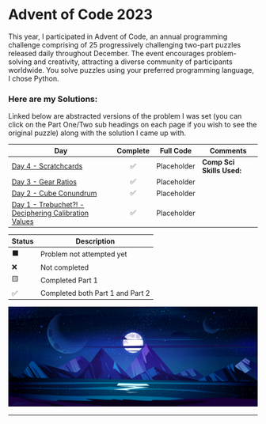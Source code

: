 # Advent of Code 2023

This year, I participated in Advent of Code, an annual programming challenge comprising of 25 progressively challenging two-part puzzles released daily throughout December. 
The event encourages problem-solving and creativity, attracting a diverse community of participants worldwide. You solve puzzles using your preferred programming language, I chose Python.

### Here are my Solutions:

Linked below are abstracted versions of the problem I was set (you can click on the Part One/Two sub headings on each page if you wish to see the original puzzle) along with the solution I came up with.  

| Day | Complete |  Full Code | Comments | 
|-----|:--------:|:----------:|------------|
| [Day 4 - Scratchcards](day-4/README.md) | ✅ | Placeholder | __Comp Sci Skills Used:__
| [Day 3 - Gear Ratios](day-3/README.md) | ✅ | Placeholder | |
| [Day 2 - Cube Conundrum](day-2/README.md) | ✅ | Placeholder |
| [Day 1 - Trebuchet?! - Deciphering Calibration Values](day-1/README.md) | ✅ | Placeholder |

| Status | Description |
| ------ | ----------- |
| ⬛     | Problem not attempted yet |
| ❌     | Not completed |
| 🟨     | Completed Part 1 |
| ✅     | Completed both Part 1 and Part 2 |

![night Sky](/assets/night.jpg)  

---